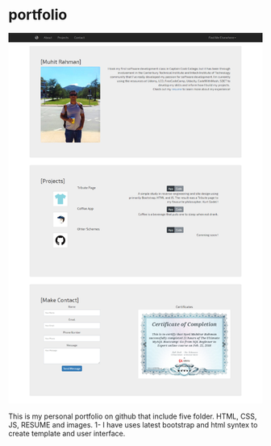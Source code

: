 # portfolio
<img src="images/screenshot.png">

This is my personal portfolio on github that include five folder. HTML, CSS, JS, RESUME and images. 
1- I have uses latest bootstrap and html syntex to create template and user interface.

